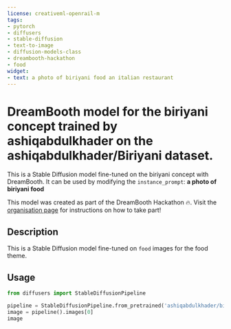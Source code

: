 ```yaml
---
license: creativeml-openrail-m
tags:
- pytorch
- diffusers
- stable-diffusion
- text-to-image
- diffusion-models-class
- dreambooth-hackathon
- food
widget:
- text: a photo of biriyani food an italian restaurant
---
```


# DreamBooth model for the biriyani concept trained by ashiqabdulkhader on the ashiqabdulkhader/Biriyani dataset.

This is a Stable Diffusion model fine-tuned on the biriyani concept with DreamBooth. It can be used by modifying the `instance_prompt`: **a photo of biriyani food**

This model was created as part of the DreamBooth Hackathon 🔥. Visit the [organisation page](https://huggingface.co/dreambooth-hackathon) for instructions on how to take part!

## Description


This is a Stable Diffusion model fine-tuned on `food` images for the food theme.


## Usage

```python
from diffusers import StableDiffusionPipeline

pipeline = StableDiffusionPipeline.from_pretrained('ashiqabdulkhader/biriyani-food')
image = pipeline().images[0]
image
```
